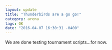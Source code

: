 ```yaml
---
layout: update
title: "Thunderbirds are a go go!"
category: arena
tags: OK
date: "2016-04-07 16:30:31 -0400"
---
```


We are done testing tournament scripts...for now.
